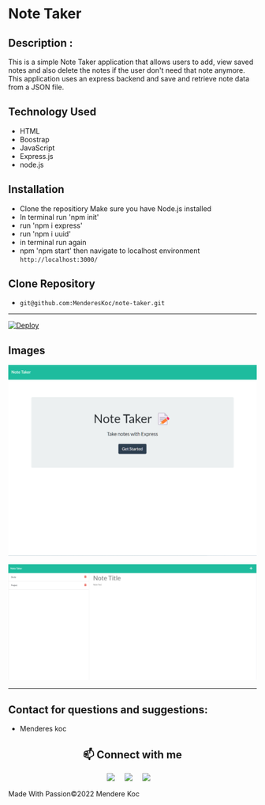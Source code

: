 # Note Taker

## Description :

This is a simple Note Taker application that allows users to add, view saved notes and also delete the notes if the user don't need that note anymore. This application uses an express backend and save and retrieve note data from a JSON file.

## Technology Used

- HTML
- Boostrap
- JavaScript
- Express.js
- node.js

## Installation

* Clone the repositiory
  Make sure you have Node.js installed
* In terminal run 'npm init'
* run 'npm i express'
* run 'npm i uuid'
* in terminal run again
* npm 'npm start' then navigate to localhost environment `http://localhost:3000/`

## Clone Repository

- `git@github.com:MenderesKoc/note-taker.git`

---

[![Deploy](https://www.herokucdn.com/deploy/button.svg)](https://notetaker-pro.herokuapp.com)

## Images

![ScreenShot](/public/assets/images/Screenshot%20.png)

![ScreenShot](/public/assets/images/Screenshot%201.png)

---

## Contact for questions and suggestions:

- Menderes koc

<h2  align="center">📫 Connect with me </h2>
<p align="center">
  <a target="_blank"href="https://www.linkedin.com/in/mendereskoc/"><img src="https://img.shields.io/badge/linkedin-%230077B5.svg?&style=for-the-badge&logo=linkedin&logoColor=white" /></a>&nbsp;&nbsp;&nbsp;&nbsp;
  <a target="_blank"href="https://twitter.com/Mendereskoc4"><img src="https://img.shields.io/badge/twitter-%231DA1F2.svg?&style=for-the-badge&logo=twitter&logoColor=white" /></a>&nbsp;&nbsp;&nbsp;&nbsp;
  <a href="mailto:mndrs.kc@gmail.com?subject=Hello%20Menderes,%20From%20Github"><img src="https://img.shields.io/badge/gmail-%23D14836.svg?&style=for-the-badge&logo=gmail&logoColor=white" /></a>&nbsp;&nbsp;&nbsp;&nbsp;
</p>

Made With Passion©️2022 Mendere Koc
